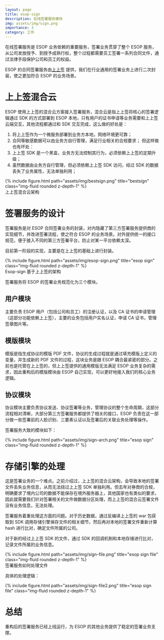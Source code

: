 ```yaml
---
layout: page
title: esop-sign
description: 在线签署服务模块
img: assets/img/sign.png
importance: 3
category: 工作
---
```


在线签署服务是 ESOP 业务依赖的重要服务，签署业务贯穿了整个 ESOP 服务，从公司发放授予、到授予成熟行权，整个过程都需要员工签署一系列合同文件，通过法律手段保护公司和员工的权益。

ESOP 的合同签署服务由[上上签](https://www.bestsign.cn/) 提供，我们在行业通用的签署业务上进行二次封装，使之更加符合 ESOP 的业务场景。

# 上上签混合云

ESOP 使用上上签的混合云方案接入签署服务，混合云是指上上签将核心的签署逻辑通过 SDK 的方式部署到 ESOP 本地，只有用户的证书申请等业务需要和上上签云端交互，其他流程都通过和 SDK 交互完成，这么做的好处是：
1. 将上上签作为一个微服务部署到业务方本地，网络环境更可靠；
2. 合同等敏感数据可以由业务方自行管理，满足行业相关的合规要求；
但这样做也有坏处：
1. 上上签 SDK 是一个黑盒，业务方无法控制其行为，必须依赖上上签的定期升级；
2. 虽然数据由业务方自行管理，但必须依赖上上签 SDK 访问，经过 SDK 的数据丢失了业务属性，无法单独利用；

<div class="row">
    <div class="col-sm mt-3 mt-md-0">
        {% include figure.html path="assets/img/bestsign.png" title="bestsign" class="img-fluid rounded z-depth-1" %}
    </div>
</div>
<div class="caption">
    上上签混合云架构
</div>

# 签署服务的设计

签署服务是对 ESOP 合同签署业务的封装，对内隐藏了第三方签署服务提供商的实现细节，并改进签署流程，使之符合 ESOP 的业务场景。对外提供统一的接口规范，便于接入不同的第三方签署平台，防止对某一平台依赖太深。

目前第一阶段的实现，主要是在上上签的基础上进行封装。

<div class="row">
    <div class="col-sm mt-3 mt-md-0">
        {% include figure.html path="assets/img/esop-sign.png" title="esop sign" class="img-fluid rounded z-depth-1" %}
    </div>
</div>
<div class="caption">
    Esop-sign 基于上上签的架构
</div>

签署服务将 ESOP 的签署业务规范化为三个模块。

## 用户模块

主要负责 ESOP 用户（包括公司和员工）的注册认证，以及 CA 证书的申请管理（这部分功能依赖上上签），主要的业务包括用户实名认证，申请 CA 证书，管理签章图片等。

## 模版模块

模版是指生成协议的模版 PDF 文件，协议的生成过程就是通过填充模版上定义的变量，并生成新的 PDF 文件的过程，这块业务是跟 ESOP 耦合最紧密的部分。之前也是托管在上上签的，但上上签提供的通用模版无法满足 ESOP 业务复杂的需求，因此重构后的模版模块由 ESOP 自己实现，可以更好地接入我们的核心业务逻辑。

## 协议模块

协议模块主要负责协议发送、协议签署等业务，管理协议的整个生命周期，这部分流程相对清晰，大部分第三方签署服务都提供了相关的接口，ESOP 负责在这一部分做一些签署前的人脸识别、三要素认证以及签署后的关联业务处理等操作。

签署服务大致的模块如下：

<div class="row">
    <div class="col-sm mt-3 mt-md-0">
        {% include figure.html path="assets/img/sign-arch.png" title="esop sign" class="img-fluid rounded z-depth-1" %}
    </div>
</div>

# 存储引擎的处理

这是签署业务的一个难点。之前介绍过，上上签的混合云架构，会导致本地的签署文件丢失业务信息，从而无法绕过上上签 SDK 单独利用。但去年对券商的合规，明确要求了境内公司的数据不能保存在境外服务器上，其他国家也有类似的要求，因此就需要我们针对签署相关的文件做数据分区处理，而上上签的混合云签署文件没有业务信息，无法处理。

签署服务着重处理这方面的问题。对于历史数据，通过反编译上上签的 war 包获取到 SDK 调用存储引擎保存文件的相关细节，然后再对本地的签署文件重新计算 hash 进行比对，确定文件所属的公司。

对于新的经过上上签 SDK 的文件，通过 SDK 的回调机制和本地存储进行比对，记录文件所属的业务信息。

<div class="row">
    <div class="col-sm mt-3 mt-md-0">
        {% include figure.html path="assets/img/sign-file.png" title="esop sign file" class="img-fluid rounded z-depth-1" %}
    </div>
</div>
<div class="caption">
    签署服务如何处理文件
</div>



具体的处理逻辑：
<div class="row">
    <div class="col-sm mt-3 mt-md-0">
        {% include figure.html path="assets/img/sign-file2.png" title="esop sign file" class="img-fluid rounded z-depth-1" %}
    </div>
</div>

# 总结

重构后的签署服务已经上线运行，为 ESOP 的其他业务提供了稳定的签署业务支撑。
